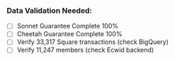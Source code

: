 ### **Data Validation Needed**:
- [ ] Sonnet Guarantee Complete 100%
- [ ] Cheetah Guarantee Complete 100%
- [ ] Verify 33,317 Square transactions (check BigQuery)
- [ ] Verify 11,247 members (check Ecwid backend)
